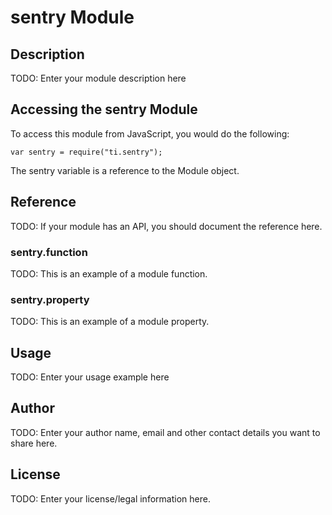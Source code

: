 # sentry Module

## Description

TODO: Enter your module description here

## Accessing the sentry Module

To access this module from JavaScript, you would do the following:

    var sentry = require("ti.sentry");

The sentry variable is a reference to the Module object.

## Reference

TODO: If your module has an API, you should document
the reference here.

### sentry.function

TODO: This is an example of a module function.

### sentry.property

TODO: This is an example of a module property.

## Usage

TODO: Enter your usage example here

## Author

TODO: Enter your author name, email and other contact
details you want to share here.

## License

TODO: Enter your license/legal information here.
